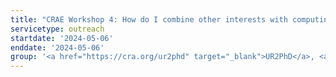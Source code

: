 ```yaml
---
title: "CRAE Workshop 4: How do I combine other interests with computing?"
servicetype: outreach
startdate: '2024-05-06'
enddate: '2024-05-06'
group: '<a href="https://cra.org/ur2phd" target="_blank">UR2PhD</a>, <a href="https://cra.org/" target="_blank">Computing Research Association (CRA)</a>'
---
```

